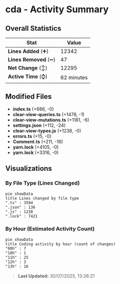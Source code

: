# cda - Activity Summary 

## Overall Statistics

| Stat                   | Value                                                             |
| ---------------------- | ----------------------------------------------------------------- |
| **Lines Added** (➕)   | 12342                                          |
| **Lines Removed** (➖) | 47                                        |
| **Net Change** (↕)    | 12295                |
| **Active Time** (⌚)   | 62 minutes |


## Modified Files
- **index.ts** (+686, -0)
- **clear-view-queries.ts** (+1478, -1)
- **clear-view-mutations.ts** (+1181, -6)
- **settings.json** (+112, -24)
- **clear-view-types.js** (+1238, -0)
- **errors.ts** (+15, -0)
- **Comment.ts** (+211, -16)
- **yarn.lock** (+4105, -0)
- **yarn.lock** (+3316, -0)

## Visualizations

### By File Type (Lines Changed)

```mermaid
pie showData
title Lines changed by file type
".ts" : 3594
".json" : 136
".js" : 1238
".lock" : 7421
```

### By Hour (Estimated Activity Count)

```mermaid
pie showData
title Coding activity by hour (count of changes)
"09h" : 7
"10h" : 1
"11h" : 25
"12h" : 3
"13h" : 16
```


> **Last Updated:** 30/07/2025, 13:26:21
